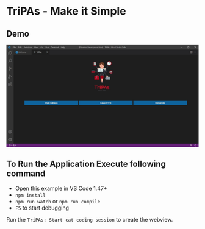 # TriPAs - Make it Simple

## Demo

![screen](screen.JPG)

## To Run the Application Execute following command

- Open this example in VS Code 1.47+
- `npm install`
- `npm run watch` or `npm run compile`
- `F5` to start debugging

Run the `TriPAs: Start cat coding session` to create the webview.
